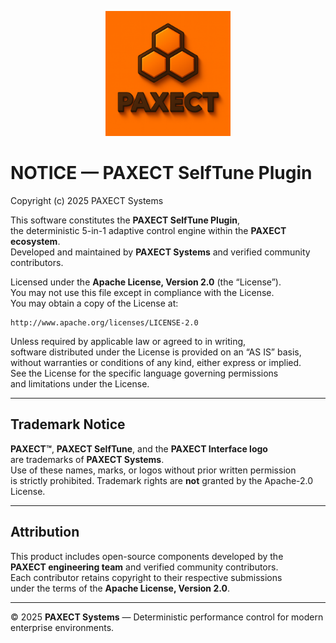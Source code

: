 <p align="center">
  <img src="ChatGPT%20Image%202%20okt%202025,%2022_33_51.png" alt="PAXECT logo" width="200"/>
</p>

# NOTICE — PAXECT SelfTune Plugin

Copyright (c) 2025 PAXECT Systems  

This software constitutes the **PAXECT SelfTune Plugin**,  
the deterministic 5-in-1 adaptive control engine within the **PAXECT ecosystem**.  
Developed and maintained by **PAXECT Systems** and verified community contributors.

Licensed under the **Apache License, Version 2.0** (the “License”).  
You may not use this file except in compliance with the License.  
You may obtain a copy of the License at:

    http://www.apache.org/licenses/LICENSE-2.0

Unless required by applicable law or agreed to in writing,  
software distributed under the License is provided on an “AS IS” basis,  
without warranties or conditions of any kind, either express or implied.  
See the License for the specific language governing permissions  
and limitations under the License.

---

## Trademark Notice

**PAXECT™**, **PAXECT SelfTune**, and the **PAXECT Interface logo**  
are trademarks of **PAXECT Systems**.  
Use of these names, marks, or logos without prior written permission  
is strictly prohibited. Trademark rights are **not** granted by the Apache-2.0 License.

---

## Attribution

This product includes open-source components developed by the  
**PAXECT engineering team** and verified community contributors.  
Each contributor retains copyright to their respective submissions  
under the terms of the **Apache License, Version 2.0**.

---

© 2025 **PAXECT Systems** — Deterministic performance control for modern enterprise environments.
